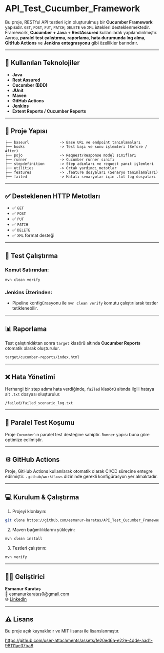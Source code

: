 # API_Test_Cucumber_Framework

Bu proje, RESTful API testleri için oluşturulmuş bir **Cucumber Framework** yapısıdır. `GET`, `POST`, `PUT`, `PATCH`, `DELETE` ve `XML` istekleri desteklenmektedir. Framework, **Cucumber + Java + RestAssured** kullanılarak yapılandırılmıştır. Ayrıca, **paralel test çalıştırma**, **raporlama**, **hata durumunda log alma**, **GitHub Actions** ve **Jenkins entegrasyonu** gibi özellikler barındırır.

---

## 🔧 Kullanılan Teknolojiler

- **Java**
- **Rest Assured**
- **Cucumber (BDD)**
- **JUnit**
- **Maven**
- **GitHub Actions**
- **Jenkins**
- **Extent Reports / Cucumber Reports**

---

## 📁 Proje Yapısı

```
├── baseurl              -> Base URL ve endpoint tanımlamaları
├── hooks                -> Test başı ve sonu işlemleri (Before / After)
├── pojo                 -> Request/Response model sınıfları
├── runner               -> Cucumber runner sınıfı
├── stepdefinition       -> Step adımları ve request yanıt işlemleri
├── utilities            -> Ortak yardımcı metotlar
├── features             -> .feature dosyaları (Senaryo tanımlamaları)
├── failed               -> Hatalı senaryolar için .txt log dosyaları
```

---

## ✅ Desteklenen HTTP Metotları

- ✅ `GET`
- ✅ `POST`
- ✅ `PUT`
- ✅ `PATCH`
- ✅ `DELETE`
- ✅ `XML` format desteği

---

## 🧪 Test Çalıştırma

### Komut Satırından:

```bash
mvn clean verify
```

### Jenkins Üzerinden:

- Pipeline konfigürasyonu ile `mvn clean verify` komutu çalıştırılarak testler tetiklenebilir.

---

## 📊 Raporlama

Test çalıştırıldıktan sonra `target` klasörü altında **Cucumber Reports** otomatik olarak oluşturulur.

```bash
target/cucumber-reports/index.html
```

---

## ❌ Hata Yönetimi

Herhangi bir step adımı hata verdiğinde, `failed` klasörü altında ilgili hataya ait `.txt` dosyası oluşturulur.

```
/failed/failed_scenario_log.txt
```

---

## 🔄 Paralel Test Koşumu

Proje `Cucumber`'ın paralel test desteğine sahiptir. `Runner` yapısı buna göre optimize edilmiştir.

---

## ⚙️ GitHub Actions

Proje, GitHub Actions kullanılarak otomatik olarak CI/CD sürecine entegre edilmiştir. `.github/workflows` dizininde gerekli konfigürasyon yer almaktadır.

---

## 💻 Kurulum & Çalıştırma

1. Projeyi klonlayın:
```bash
git clone https://github.com/esmanur-karatas/API_Test_Cucumber_Framework.git
```

2. Maven bağımlılıklarını yükleyin:
```bash
mvn clean install
```

3. Testleri çalıştırın:
```bash
mvn verify
```

---

## 👩‍💻 Geliştirici

**Esmanur Karataş**  
📧 esmanurkaratas0@gmail.com  
🌐 [LinkedIn](https://www.linkedin.com/in/esmanurkaratas)

---

## ⚠️ Lisans

Bu proje açık kaynaklıdır ve MIT lisansı ile lisanslanmıştır.



https://github.com/user-attachments/assets/fe20ed6a-e22e-4dde-aad1-98111ae37ba8



